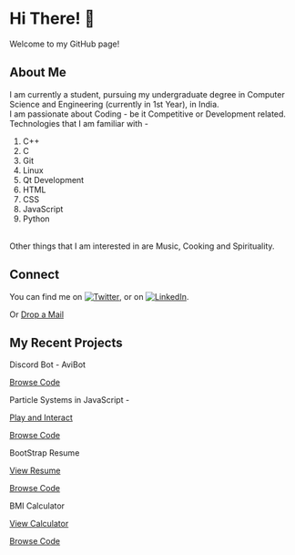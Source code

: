 # Hi There! 👋

Welcome to my GitHub page!

## About Me
I am currently a student, pursuing my undergraduate degree in Computer Science and Engineering (currently in 1st Year), in India.<br>
I am passionate about Coding - be it Competitive or Development related.<br>
Technologies that I am familiar with - <br>
1. C++<br>
2. C<br>
3. Git<br>
4. Linux<br>
5. Qt Development<br>
6. HTML<br>
7. CSS<br>
8. JavaScript<br>
9. Python<br>
<br>
Other things that I am interested in are Music, Cooking and Spirituality.<br>

## Connect
<!-- Actual text -->

You can find me on [![Twitter][1.2]][1], or on [![LinkedIn][2.2]][2].

Or [Drop a Mail](mailto:aviralji4@gmail.com)

<!-- Icons -->

[1.2]: http://i.imgur.com/wWzX9uB.png (twitter icon without padding)
[2.2]: https://raw.githubusercontent.com/MartinHeinz/MartinHeinz/master/linkedin-3-16.png (LinkedIn icon without padding)

<!-- Links to your social media accounts -->

[1]: https://twitter.com/geek_sri
[2]: https://www.linkedin.com/in/aviral-srivastava-07b1a4202/


## My Recent Projects

Discord Bot - AviBot

[Browse Code](https://github.com/godofgeeks23/my_webDevProjs/tree/master/aviBot)

Particle Systems in JavaScript - 

[Play and Interact](https://godofgeeks23.github.io/particle_systems_JS/particle_systems_proj/main.html)

[Browse Code](https://github.com/godofgeeks23/particle_systems_JS)

BootStrap Resume  

[View Resume](https://godofgeeks23.github.io/bootstrap_Resume/main.html)

[Browse Code](https://github.com/godofgeeks23/bootstrap_Resume)

BMI Calculator

[View Calculator](https://godofgeeks23.github.io/bmi_calc/main.html)

[Browse Code](https://github.com/godofgeeks23/bmi_calc)
<!--
**godofgeeks23/godofgeeks23** is a ✨ _special_ ✨ repository because its `README.md` (this file) appears on your GitHub profile.

Here are some ideas to get you started:

- 🔭 I’m currently working on ...
- 🌱 I’m currently learning ...
- 👯 I’m looking to collaborate on ...
- 🤔 I’m looking for help with ...
- 💬 Ask me about ...
- 📫 How to reach me: ...
- 😄 Pronouns: ...
- ⚡ Fun fact: ...
-->
